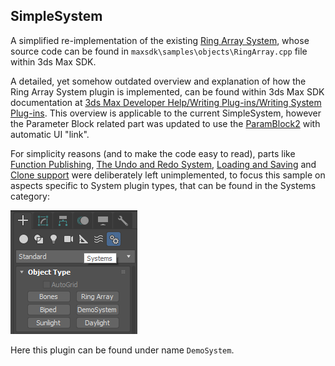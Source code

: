 ## SimpleSystem
A simplified re-implementation of the existing [Ring Array System](https://knowledge.autodesk.com/support/3ds-max/learn-explore/caas/CloudHelp/cloudhelp/2016/ENU/3DSMax/files/GUID-9C8591CE-7280-480F-AEBD-5E62E4F79CC9-htm.html), whose source code can be found in ```maxsdk\samples\objects\RingArray.cpp``` file within 3ds Max SDK.

A detailed, yet somehow outdated overview and explanation of how the Ring Array System plugin is implemented, can be found within 3ds Max SDK documentation at [3ds Max Developer Help/Writing Plug-ins/Writing System Plug-ins](http://help.autodesk.com/view/3DSMAX/2017/ENU/?guid=__files_GUID_13C3CE2C_4243_4ECA_BFF5_9E4A9001FE9B_htm).
This overview is applicable to the current SimpleSystem, however the Parameter Block related part was updated to use the [ParamBlock2](http://help.autodesk.com/view/3DSMAX/2017/ENU/?guid=__files_GUID_CC09846C_8115_46CF_8DC1_9C4F1A06991A_htm) with automatic UI "link".

For simplicity reasons (and to make the code easy to read), parts like [Function Publishing](http://help.autodesk.com/view/3DSMAX/2017/ENU/?guid=__files_GUID_D11DA39D_8190_44A6_B5B1_8F5E94FDA46F_htm), [The Undo and Redo System](http://help.autodesk.com/view/3DSMAX/2017/ENU/?guid=__files_GUID_E4955E4E_A358_4C66_8504_5A3CD3B20D89_htm), [Loading and Saving](http://help.autodesk.com/view/3DSMAX/2017/ENU/?guid=__files_GUID_D47D210B_A10A_47B2_BFDE_5477ACE40E89_htm) and [Clone support](http://help.autodesk.com/view/3DSMAX/2017/ENU/?guid=__files_GUID_12F9AC01_4AEA_4AC6_83CA_C8A89885BE51_htm) were deliberately left unimplemented, to focus this sample on aspects specific to System plugin types, that can be found in the Systems category:

![](img/screen_01.png) 

Here this plugin can be found under name ```DemoSystem```.

